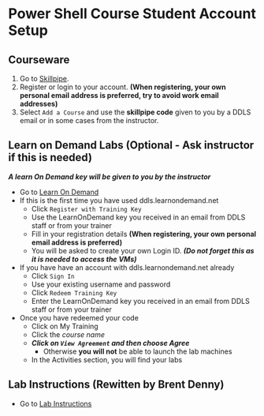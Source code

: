 # Power Shell Course Student Account Setup

## Courseware

1. Go to [Skillpipe](https://skillpipe.com/).
1. Register or login to your account. **(When registering, your own personal email address is preferred, try to avoid work email addresses)**
1. Select `Add a Course` and use the **skillpipe code** given to you by a DDLS email or in some cases from the instructor.

## Learn on Demand Labs  (Optional - Ask instructor if this is needed)

***A learn On Demand key will be given to you by the instructor***

- Go to [Learn On Demand](https://ddls.learnondemand.net)
- If this is the first time you have used ddls.learnondemand.net
  - Click `Register with Training Key`  
  - Use the LearnOnDemand key you received in an email from DDLS staff or from your trainer
  - Fill in your registration details **(When registering, your own personal email address is preferred)**
  - You will be asked to create your own Login ID. ***(Do not forget this as it is needed to access the VMs)***
- If you have have an account with ddls.learnondemand.net already
  - Click `Sign In`
  - Use your existing username and password
  - Click `Redeem Training Key`
  - Enter the LearnOnDemand key you received in an email from DDLS staff or from your trainer
- Once you have redeemed your code
  - Click on My Training
  - Click the *course name*
  - ***Click on ```View Agreement``` and then choose Agree*** 
    - Otherwise **you will not** be able to launch the lab machines
  - In the Activities section, you will find your labs
  


## Lab Instructions (Rewitten by Brent Denny)

- Go to [Lab Instructions](https://github.com/brentd09/AZ040Labs/blob/main/README.md#az040labs)

